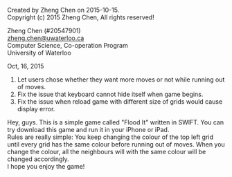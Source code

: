 Created by Zheng Chen on 2015-10-15.  
Copyright (c) 2015 Zheng Chen, All rights reserved!  
  
Zheng Chen (#20547901)  
zheng.chen@uwaterloo.ca  
Computer Science, Co-operation Program  
University of Waterloo  
  
  
Oct, 16, 2015
1. Let users chose whether they want more moves or not while running out of moves.   
2. Fix the issue that keyboard cannot hide itself when game begins.  
3. Fix the issue when reload game with different size of grids would cause display error.  


  
Hey, guys. This is a simple game called "Flood It" written in SWIFT. You can try download this game and run it in your iPhone or iPad.  
Rules are really simple: You keep changing the colour of the top left grid until every grid has the same colour before running out of moves. When you change the colour, all the neighbours will with the same colour will be changed accordingly.  
I hope you enjoy the game!